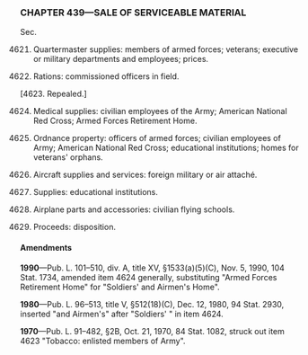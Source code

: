 ### **CHAPTER 439—SALE OF SERVICEABLE MATERIAL** ###

Sec.

4621. Quartermaster supplies: members of armed forces; veterans; executive or military departments and employees; prices.

4622. Rations: commissioned officers in field.

[4623. Repealed.]

4624. Medical supplies: civilian employees of the Army; American National Red Cross; Armed Forces Retirement Home.

4625. Ordnance property: officers of armed forces; civilian employees of Army; American National Red Cross; educational institutions; homes for veterans' orphans.

4626. Aircraft supplies and services: foreign military or air attaché.

4627. Supplies: educational institutions.

4628. Airplane parts and accessories: civilian flying schools.

4629. Proceeds: disposition.

#### Amendments ####

**1990**—Pub. L. 101–510, div. A, title XV, §1533(a)(5)(C), Nov. 5, 1990, 104 Stat. 1734, amended item 4624 generally, substituting "Armed Forces Retirement Home" for "Soldiers' and Airmen's Home".

**1980**—Pub. L. 96–513, title V, §512(18)(C), Dec. 12, 1980, 94 Stat. 2930, inserted "and Airmen's" after "Soldiers' " in item 4624.

**1970**—Pub. L. 91–482, §2B, Oct. 21, 1970, 84 Stat. 1082, struck out item 4623 "Tobacco: enlisted members of Army".